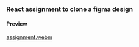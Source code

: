 ### React assignment to clone a figma design

#### Preview

[assignment.webm](https://github.com/mayank0274/react-assignment/assets/113236810/6499652a-1998-4db7-8293-fb8a6665a23e)
